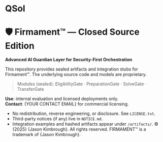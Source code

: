 # QSol

# 🛡️ Firmament™ — Closed Source Edition
**Advanced AI Guardian Layer for Security-First Orchestration**

This repository provides sealed artifacts and integration stubs for Firmament™.
The underlying source code and models are proprietary.

> Modules (sealed): EligibilityGate · PreparationGate · SolveGate · TransferGate

**Use**: internal evaluation and licensed deployments only.  
**Contact**: {YOUR CONTACT EMAIL} for commercial licensing.

- No redistribution, reverse engineering, or disclosure. See `LICENSE.txt`.
- Third-party notices (if any) live in `NOTICE.md`.
- Integration examples and hashed artifacts appear under `/artifacts/`.
© {2025} {Jason Kimbrough}. All rights reserved. FIRMAMENT™ is a trademark of {Jason Kimbrough}.
